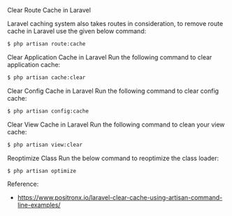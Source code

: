 Clear Route Cache in Laravel

Laravel caching system also takes routes in consideration, to remove route cache in Laravel use the given below command:

```bash
$ php artisan route:cache
```

Clear Application Cache in Laravel
Run the following command to clear application cache:

```bash
$ php artisan cache:clear
```

Clear Config Cache in Laravel
Run the following command to clear config cache:

```bash
$ php artisan config:cache
```

Clear View Cache in Laravel
Run the following command to clean your view cache:

```bash
$ php artisan view:clear
```

Reoptimize Class
Run the below command to reoptimize the class loader:

```bash
$ php artisan optimize
```

Reference:

- https://www.positronx.io/laravel-clear-cache-using-artisan-command-line-examples/
